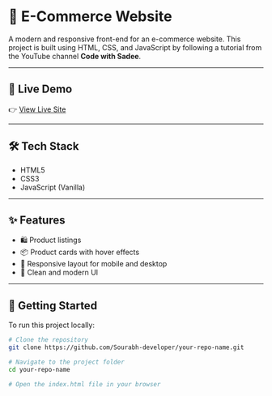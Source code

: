 # 🛒 E-Commerce Website

A modern and responsive front-end for an e-commerce website. This project is built using HTML, CSS, and JavaScript by following a tutorial from the YouTube channel **Code with Sadee**.

---

## 🚀 Live Demo

👉 [View Live Site](https://cute-pasca-d5e0f6.netlify.app/)

---

## 🛠️ Tech Stack

- HTML5  
- CSS3  
- JavaScript (Vanilla)

---

## ✨ Features

- 🛍️ Product listings  
- 📦 Product cards with hover effects  
- 📱 Responsive layout for mobile and desktop  
- 🎨 Clean and modern UI

---

## 🧰 Getting Started

To run this project locally:

```bash
# Clone the repository
git clone https://github.com/Sourabh-developer/your-repo-name.git

# Navigate to the project folder
cd your-repo-name

# Open the index.html file in your browser
